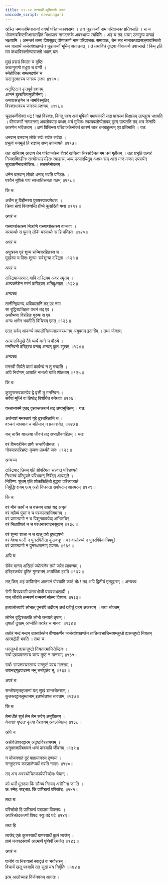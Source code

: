 ```yaml
---
title: ०१-०४ सन्यासी-मूषिकयोः कथा
unicode_script: devanagari
---
```


अस्ति चम्पकाभिधानायां नगर्यां परिव्राजकावसथः । तत्र चूडाकर्णो नाम परिव्राजकः प्रतिवसति । स च भोजनावशिष्टभिक्षान्नसहितं भिक्षापात्रं नागदन्तके अवस्थाप्य स्वपिति । अहं च तद् अन्नम् उत्प्लुत्य प्रत्यहं भक्षयामि । अनन्तरं तस्य प्रियसुहृद् वीणाकर्णो नाम परिव्राजकः समायातः, तेन सह नानाकथाप्रसङ्गावस्थितो मम त्रासार्थं जर्जरवंशखण्डेन चूडाकर्णो भूमिम् अताडयत् । तं तथाविधं दृष्ट्वा वीणाकर्ण उवाच्सखे ! किम् इति मम कथाविरक्तोन्यासक्तो भवान् यतः

मुखं प्रसन्नं विमला च दृष्टिः   
कथानुरागो मधुरा च वाणी ।  
स्नेहोधिकः सम्भ्रमदर्शनं च  
सदानुरक्तस्य जनस्य लक्ष्म ॥११५॥

अदृष्टिदानं कृतपूर्वनाशनम्     
आननं दुश्चरितानुकीर्तनम् ।  
कथाप्रसङ्गेन च नामविस्मृतिर्  
विरक्तभावस्य जनस्य लक्षणम् ॥११६॥

चूडाकर्णेनोक्तं भद्र ! नाहं विरक्तः, किन्तु पश्य अयं मूषिको ममापकारी सदा पात्रस्थं भिक्षान्नम् उत्प्लुत्य भक्षयति । वीणाकर्णो नागदन्तम् अवलोक्याह कथम् अयं मूषिकः स्वल्पबलोप्येतावद् दूरम् उत्पतति तद् अत्र केनापि कारणेन भवितव्यम् । क्षणं विचिन्त्य परिव्राजकेनोक्तं कारणं चात्र धनबाहुल्यम् एव प्रतिभाति । यतः

धनवान् बलवान् लोके सर्वः सर्वत्र सर्वदा ।  
प्रभुत्वं धनमूलं हि राज्ञाम् अप्य् उपजायते ॥११७॥

ततः खनित्रम् आदाय तेन परिव्राजकेन विवरं खनित्वा चिरसञ्चितं मम धनं गृहीतम् । ततः प्रभृति प्रत्यहं निजशक्तिहीनः सत्त्वोत्साहरहितः स्वाहारम् अप्य् उत्पादयितुम् अक्षमः सन्न् आसं मन्दं मन्दम् उपसर्पन् चूडाकर्णेनावलोकितः । ततस्तेनोक्तम्

धनेन बलवान् लोको धनाद् भवति पण्डितः ।  
पश्यैनं मूषिकं पापं स्वजातिसमतां गतम् ॥११८॥

किं च

अर्थेन तु विहीनस्य पुरुषस्याल्पमेधसः ।  
क्रिया सर्वा विनश्यन्ति ग्रीष्मे कुसरितो यथा ॥११९॥

अपरं च

यस्यार्थास्तस्य मित्राणि यस्यार्थास्तस्य बान्धवाः ।  
यस्यार्थाः स पुमान् लोके यस्यार्थाः स हि पण्डितः ॥१२०॥

अपरं च

अपुत्रस्य गृहं शून्यं सन्मित्ररहितस्य च ।  
मूर्खस्य च दिशः शून्याः सर्वशून्या दरिद्रता ॥१२१॥

अपरं च

दारिद्र्यान्मरणाद् वापि दारिद्र्यम् अवरं स्मृतम् ।  
अल्पक्लेशेन मरणं दारिद्र्यम् अतिदुःसहम् ॥१२२॥

अन्यच्च

तानीन्द्रियाण्य् अविकलानि तद् एव नाम   
सा बुद्धिरप्रतिहता वचनं तद् एव ।  
अर्थोष्मणा विरहितः पुरुषः स एव   
अन्यः क्षणेन भवतीति विचित्रम् एतत् ॥१२३॥

एतत् सर्वम् आकर्ण्य मयालोचितंममान्नावस्थानम् अयुक्तम् इदानीम् । तथा चोक्तम्

अत्यन्तविमुखे दैवे व्यर्थे यत्ने च पौरुषे ।  
मनस्विनो दरिद्रस्य वनाद् अन्यत् कुतः सुखम् ॥१२४॥

अन्यच्च

मनस्वी मिर्यते कामं कार्पण्यं न तु गच्छति ।  
अपि निर्वाणम् आयाति नानलो याति शीतताम् ॥१२५॥

किं च

कुसुमस्तवकस्येव द्वे वृत्ती तु मनस्विनः ।  
सर्वेषां मूर्ध्नि वा तिष्ठेद् विशीर्येत वनेथवा ॥१२६॥

यच्चान्यस्मै एतद् वृत्तान्तकथनं तद् अप्यनुचितम् । यतः

अर्थनाशं मनस्तापं गृहे दुश्चरितानि च ।  
वञ्चनं चापमानं च मतिमान् न प्रकाशयेत् ॥१२७॥

यच् चात्रैव याच्ञया जीवनं तद् अप्यतीवगर्हितम् । यतः

वरं विभवहीनेन प्राणैः सन्तर्पितोनलः ।  
नोपचारपरिभ्रष्टः कृपणः प्रार्थ्यते जनः ॥१२८॥

अन्यच्च

दारिद्र्याद् ध्रियम् एति ह्रीपरिगतः सत्त्वात् परिभ्रश्यते   
निःसत्त्वं परिभूयते परिभवान् निर्वेदम् आपद्यते ।  
निर्विण्णः शुचम् एति शोकफिहितो बुद्ध्या परित्यज्यते   
निर्बुद्धिः क्षयम् एत्य् अहो निधनता सर्वापदाम् आस्पदम् ॥१२९॥

किं च

वरं मौनं कार्यं न च वचनम् उक्तं यद् अनृतं   
वरं क्लैब्यं पुंसां न च परकलत्राभिगमनम् ।  
वरं प्राणत्यागो न च पिशुनवाक्येष्व् अभिरुचिर्   
वरं भिक्षाशित्वं न च परधनास्वादनसुखम् ॥१३०॥

वरं शून्या शाला न च खलु वरो दुष्टवृषभो   
वरं वेश्या पत्नी न पुनरविनीता कुलवधूः ।
वरं वासोरण्ये न पुनरविवेकाधिपपुरे   
वरं प्राणत्यागो न पुनरधमानाम् उपगमः ॥१३१॥

अपि च

सेवेव मानम् अखिलं ज्योत्स्नेव तमो जरेव लावण्यम् ।  
हरिहरकथेव दुरितं गुणशतम् अप्यर्थिता हरति ॥१३२॥

तत् किम् अहं परपिण्डेन आत्मानं पोषयामि कष्टं भोः ! तद् अपि द्वितीयं मृत्युद्वारम् । अन्यच्च

रोगी चिरप्रवासी परान्नभोजी परावसथशायी ।  
यज् जीवति तन्मरणं यन्मरणं सोस्य विश्रामः ॥१३३॥

इत्यालोच्यापि लोभात् पुनरपि तदीयम् अन्नं ग्रहीतुं ग्रहम् अकरवम् । तथा चोक्तम्

लोभेन बुद्धिश्चलति लोभो जनयते तृषाम् ।  
तृषार्तो दुःखम् आप्नोति परत्रेह च मानवः ॥१३४॥

ततोहं मन्दं मन्दम् उपसर्पंस्तेन वीणाकर्णेन जर्जरवंशखण्डेन ताडितश्चाचिन्तयम्लुब्धो ह्यसन्तुष्टो नियतम् आत्मद्रोही भवति । तथा च

धनलुब्धो ह्यसन्तुष्टो नियतात्माजितेन्द्रियः ।  
सर्वा एवापदस्तस्य यस्य तुष्टं न मानसम् ॥१३५॥

सर्वाः सम्पत्तस्यस्तस्य सन्तुष्टं यस्य मानसम् ।  
उपानद्गूढपादस्य ननु चर्मावृतेव भूः ॥१३६॥

अपरं च

सन्तोषामृततृप्तानां यत् सुखं शान्तचेतसाम् ।  
कुतस्तद्धनलुब्धानाम् इतश्चेतश्च धावताम् ॥१३७॥

किं च

तेनाधीतं श्रुतं तेन तेन सर्वम् अनुष्ठितम् ।  
येनाशाः पृष्ठतः कृत्वा नैराश्यम् अवलम्बितम् ॥१३८॥

अपि च

असेवितेश्वरद्वारम् अदृष्टविरहव्यथम् ।  
अनुक्तक्लीबवचनं धन्यं कस्यापि जीवनम् ॥१३९॥

न योजनशतं दूरं वाह्यमानस्य तृष्णया ।  
सन्तुष्टस्य करप्राप्तेप्यर्थे भवति नादरः ॥१४०॥

तद् अत्र अवस्थोचितकार्यपरिच्छेदः श्रेयान् ।  

को धर्मो भूतदया किं सौख्यं नित्यम् अरोगिना जगति ।  
कः स्नेहः सद्भावः किं पाण्डित्यं परिच्छेदः ॥१४१॥

तथा च

परिच्छेदो हि पाण्डित्यं यदापन्ना विपत्तयः ।  
अपरिच्छेदकर्त्णां विपदः स्युः पदे पदे ॥१४२॥

तथा हि

त्यजेद् एकं कुलस्यार्थे ग्रामस्यार्थे कुलं त्यजेत् ।  
ग्रामं जनपदस्यार्थे आत्मार्थे पृथिवीं त्यजेत् ॥१४३॥

अपरं च

पानीयं वा निरायासं स्वाद्वन्नं वा भयोत्तरम् ।  
विचार्यं खलु पश्यामि तत् सुखं यत्र निर्वृतिः ॥१४४॥

इत्य् आलोच्याहं निर्जनवनम् आगतः ।  

